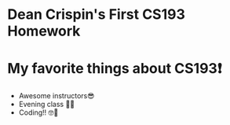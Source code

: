 # Dean Crispin's First CS193 Homework
# My favorite things about CS193❗️
- Awesome instructors😎
- Evening class 🌆🌆
- Coding!! 🤓🤖
  





